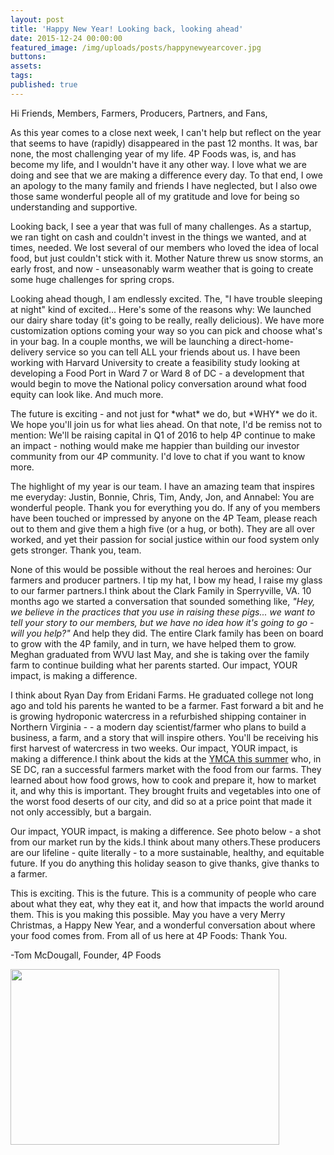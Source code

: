 ```yaml
---
layout: post
title: 'Happy New Year! Looking back, looking ahead'
date: 2015-12-24 00:00:00
featured_image: /img/uploads/posts/happynewyearcover.jpg
buttons:
assets:
tags:
published: true
---
```


<div class="editable"><p>Hi Friends, Members, Farmers, Producers, Partners, and Fans,</p><p>As this year comes to a close next week, I can't help but reflect on the year that seems to have (rapidly) disappeared in the past 12 months. It was, bar none, the most challenging year of my life. 4P Foods was, is, and has become my life, and I wouldn't have it any other way. I love what we are doing and see that we are making a difference every day. To that end, I owe an apology to the many family and friends I have neglected, but I also owe those same wonderful people all of my gratitude and love for being so understanding and supportive.</p><p>Looking back, I see a year that was full of many challenges. As a startup, we ran tight on cash and couldn't invest in the things we wanted, and at times, needed. We lost several of our members who loved the idea of local food, but just couldn't stick with it. Mother Nature threw us snow storms, an early frost, and now - unseasonably warm weather that is going to create some huge challenges for spring crops.</p><p>Looking ahead though, I am endlessly excited. The, "I have trouble sleeping at night" kind of excited... Here's some of the reasons why: We launched our dairy share today (it's going to be really, really delicious). We have more customization options coming your way so you can pick and choose what's in your bag. In a couple months, we will be launching a direct-home-delivery service so you can tell ALL your friends about us. I have been working with Harvard University to create a feasibility study looking at developing a Food Port in Ward 7 or Ward 8 of DC - a development that would begin to move the National policy conversation around what food equity can look like. And much more.</p><p>The future is exciting - and not just for *what* we do, but *WHY* we do it. We hope you'll join us for what lies ahead. On that note, I'd be remiss not to mention: We'll be raising capital in Q1 of 2016 to help 4P continue to make an impact - nothing would make me happier than building our investor community from our 4P community. I'd love to chat if you want to know more.</p><p>The highlight of my year is our team. I have an amazing team that inspires me everyday: Justin, Bonnie, Chris, Tim, Andy, Jon, and Annabel: You are wonderful people. Thank you for everything you do. If any of you members have been touched or impressed by anyone on the 4P Team, please reach out to them and give them a high five (or a hug, or both). They are all over worked, and yet their passion for social justice within our food system only gets stronger. Thank you, team.</p><p>None of this would be possible without the real heroes and heroines: Our farmers and producer partners. I tip my hat, I bow my head, I raise my glass to our farmer partners.I think about the Clark Family in Sperryville, VA. 10 months ago we started a conversation that sounded something like,&nbsp;<em>"Hey, we believe in the practices that you use in raising these pigs... we want to tell your story to our members, but we have no idea how it's going to go - will you help?"</em>&nbsp;And help they did. The entire Clark family has been on board to grow with the 4P family, and in turn, we have helped them to grow. Meghan graduated from WVU last May, and she is taking over the family farm to continue building what her parents started. Our impact, YOUR impact, is making a difference.</p><p>I think about Ryan Day from Eridani Farms. He graduated college not long ago and told his parents he wanted to be a farmer. Fast forward a bit and he is growing hydroponic watercress in a refurbished shipping container in Northern Virginia - - a modern day scientist/farmer who plans to build a business, a farm, and a story that will inspire others. You'll be receiving his first harvest of watercress in two weeks. Our impact, YOUR impact, is making a difference.I think about the kids at the&nbsp;<a href="http://www.ymcadc.org/page.cfm?p=52">YMCA this summer</a>&nbsp;who, in SE DC, ran a successful farmers market with the food from our farms. They learned about how food grows, how to cook and prepare it, how to market it, and why this is important. They brought fruits and vegetables into one of the worst food deserts of our city, and did so at a price point that made it not only accessibly, but a bargain.</p><p>Our impact, YOUR impact, is making a difference. See photo below - a shot from our market run by the kids.I think about many others.These producers are our lifeline - quite literally - to a more sustainable, healthy, and equitable future. If you do anything this holiday season to give thanks, give thanks to a farmer.</p><p>This is exciting. This is the future. This is a community of people who care about what they eat, why they eat it, and how that impacts the world around them. This is you making this possible. May you have a very Merry Christmas, a Happy New Year, and a wonderful conversation about where your food comes from. From all of us here at 4P Foods: Thank You.</p><p>-Tom McDougall, Founder, 4P Foods</p><p><img src="/uploads/ymca-farmers-market-2.jpg" width="430" height="281" /></p><p>&nbsp;</p><p>&nbsp;</p><p>&nbsp;</p></div>